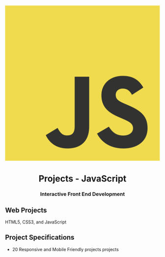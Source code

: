<h1 align = "center">
<br>
  <img src = "img/JavaScript-logo.png" width = "600">
  <br>
    <br>
  Projects - JavaScript
  <br>
</ H1>

<h3 align = "center"> Interactive Front End Development </h3>

## Web Projects

HTML5, CSS3, and JavaScript

## Project Specifications

- 20 Responsive and Mobile Friendly projects projects